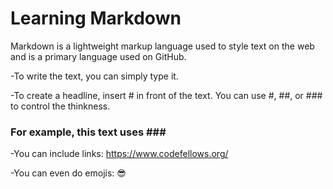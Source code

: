 # Learning Markdown

Markdown is a lightweight markup language used to style text on the web and is a primary language used on GitHub.

-To write the text, you can simply type it.

-To create a headline, insert # in front of the text. You can use #, ##, or ### to control the thinkness.
 ### For example, this text uses \###
 
-You can include links:
 https://www.codefellows.org/
 
 -You can even do emojis: 
:sunglasses:


